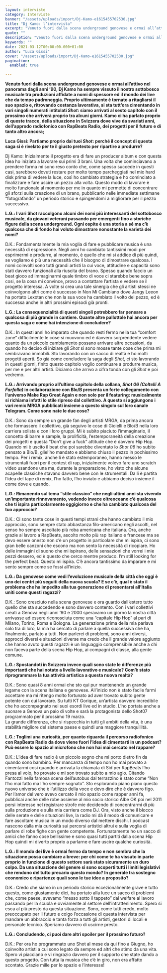 ```yaml
---
layout: interviste
category: Interviste
banner: "/assets/uploads/import/Dj-Kamo-e1615455702530.jpg"
title: "Dj Kamo: l’intervista"
excerpt: "Venuto fuori dalla scena underground genovese e ormai all’attivo nel panorama dagli anni ’90, Dj Kamo ha sempre vissuto il nostro sottobosco musicale tra produzioni affidate a nomi di spessore ed il mondo dei live che da tempo padroneggia. Proprio ultimamente è tornato a ritagliarsi il suo spazio e, ritrovando costanza lavorativa, si sta tutt’ora…"
quote: ""
description: "Venuto fuori dalla scena underground genovese e ormai all’attivo nel panorama dagli anni ’90, Dj Kamo ha sempre vissuto il nostro sottobosco musicale tra produzioni affidate a nomi di spessore ed il mondo dei live che da tempo padroneggia. Proprio ultimamente è tornato a ritagliarsi il suo spazio e, ritrovando costanza lavorativa, si sta tutt’ora…"
keywords: ""
date: 2021-03-12T00:00:00.000+01:00
author: "Luca Gissi"
cover: "/assets/uploads/import/Dj-Kamo-e1615455702530.jpg"
pagination:
  enabled: true

---
```


**Venuto fuori dalla scena underground genovese e ormai all’attivo nel panorama dagli anni ’90, Dj Kamo ha sempre vissuto il nostro sottobosco musicale tra produzioni affidate a nomi di spessore ed il mondo dei live che da tempo padroneggia. Proprio ultimamente è tornato a ritagliarsi il suo spazio e, ritrovando costanza lavorativa, si sta tutt’ora cimentando in vari singoli numerati intitolati _Shot_: siamo arrivati al sesto capitolo con il prossimo che arriverà proprio tra alcuni giorni. Kamo ci ha parlato proprio di queste tracce, della situazione in Svizzera dove vive da svariati anni, dell’approdo radiofonico con RapBeats Radio, dei progetti per il futuro e di tanto altro ancora;**

**Luca Gissi: Partiamo proprio dai tuoi _Shot_: perché il concept di questa saga si è rivelato per te il giusto pretesto per ripartire a produrre?**

Dj Kamo: Inizialmente il progetto era di fare un producer album e con questa idea ho iniziato a lavorare sui primi 3 brani. Una volta che cominciavano a prendere forma mi sono reso conto che, come spesso succede in questi casi, sarebbero dovuti restare per molto tempo parcheggiati nel mio hard disk prima di vedere la luce, così ho cambiato strategia e ho cominciato a finalizzare e fare uscire un pezzo alla volta. Questo modo di lavorare è molto funzionale al momento per me in quanto mi permette di concentrare gli sforzi sulla creazione di un brano, pubblicarlo nelle immediate settimane “fotografando” un periodo storico e spingendomi a migliorare per il pezzo successivo.

**L.G.: I vari Shot raccolgono alcuni dei nomi più interessanti del sottobosco musicale, da giovani veterani passando per emergenti fino a storiche figure della scena underground. Ogni ospite è una storia a sé ma c’è qualcosa che di fondo hai voluto dimostrare nonostante la varietà dei nomi?**

D.K.: Fondamentalmente la mia voglia di fare e pubblicare musica è una necessità di espressione. Negli anni ho cambiato tantissimi modi per esprimermi e produrre, al momento, è quello che mi si addice di più quindi, se vogliamo è più una necessità che il bisogno di dimostrare qualcosa. I nomi coinvolti sono tutti grandi artisti la cui voce, attitudine e capacità sono stati davvero funzionali alla riuscita del brano. Spesso quando faccio un beat gioco ad immaginarmi quale timbro di voce ci starebbe bene sopra cosi, se la cosa mi convince, provo a contattare l’artista e vedere se il progetto interessa. A volte si crea una tale sinergia che gli artisti stessi ne coinvolgono altri come è successo in Non Mi Cambiano dove Jangy Leeon ha portato Lexotan che non la sua voce ha cambiato il volto del pezzo, ed è successa anche in altri prossimi episodi già pronti.

**L.G.: La consequenzialità di questi singoli potrebbero far pensare a qualcosa di più grande in cantiere. Quante altre pallottole hai ancora per questa saga e come hai intenzione di concludere?**

D.K.: In questi anni ho imparato che quando resti fermo nella tua “comfort zone” difficilmente le cose si muovono ed è davvero sorprendente vedere quanto da un piccolo cambiamento possano arrivare altre occasioni, da quando ho deciso di iniziare gli _Shot_ si sono mosse tante cose che prima mi sembravano immobili. Sto lavorando con un sacco di realtà e ho molti progetti aperti. So già come concludere la saga degli _Shot_, ci sto lavorando in questi giorni, finito questo capitolo voglio continuare a produrre musica, per me e per altri artisti. Diciamo che arrivo a cifra tonda con gli _Shot_ e poi vedremo.

**L.G.: Arrivando proprio all’ultimo capitolo della collana, _Shot 06 (Coltelli A Farfalla)_ in collaborazione con Blo/B presenta un forte collegamento con l’universo Make Rap Great Again e non solo per il featuring: musicalmente si richiama infatti lo stile ripreso dal collettivo. A questo si aggiungono i vari remix MRGA pubblicati insieme a questo singolo sul loro canale Telegram. Come sono nate le due cose?**

D.K.: Sono da sempre un grande fan degli artisti MRGA, da prima ancora che formassero il collettivo, già seguivo le cose di Gioielli e Blo/B nella loro carriera solista e con i loro gruppi. Mi è subito piaciuto l’immaginario, il concetto di barre e sample, la prolificità, l’estemporaneità della creazione dei progetti e questa “Don’t give a fuck” attitude che è davvero Hip Hop. Quando mi è uscito il beat che poi sarebbe diventato lo _Shot 06_ ho subito pensato a Blo/B, gliel’ho mandato e abbiamo chiuso il pezzo in pochissimo tempo. Per i remix, anche li è stato estemporaneo, hanno messo le strumentali fuori per il contest di rap, inizialmente volevo fare uno scratch video usandone una ma, durante la preparazione, ho visto che alcune acapelle classiche stavano davvero bene con le strumentali. Da li è partita l’idea del tape di remix, l’ho fatto, l’ho inviato e abbiamo deciso insieme il come dove e quando.

**L.G.: Rimanendo sul tema “stile classico” che negli ultimi anni sta vivendo un’importante rinnovamento, vedendo invece oltreoceano c’è qualcosa che ti ispira particolarmente oggigiorno e che ha cambiato qualcosa del tuo approccio?**

D.K.: Ci sono tante cose in questi tempi strani che hanno cambiato il mio approccio, sono sempre stato abbastanza filo-americano negli ascolti, nel senso ho sempre ascoltato più roba americana che italiana. Ora, anche grazie al lavoro a RapBeats, ascolto molto più rap italiano e francese ma se devo essere onesto non c’è un progetto in particolare che mi ispira, ci sono gran belle canzoni che escono ma non sento la necessità di ricopiare. Ho delle immagini di suono che mi ispirano, delle sensazioni che vorrei i mie pezzi dessero, ed è questo che cerco mentre produco. I’m still looking for the perfect beat. Questo mi ispira. C’è ancora tantissimo da imparare e mi sento sempre come se fossi all’inizio.

**L.G.: Da genovese come vedi l’evoluzione musicale della città che oggi è uno dei centri più seguiti della nuova scuola? E se c’è, qual è stato il problema che ha impedito alla tua generazione di presentarsi all’Italia uniti come questi ragazzi?**

D.K.: Sono cresciuto nella scena genovese e ora guardo dall’estero tutto quello che sta succedendo e sono davvero contento. Con i vari collettivi creati a Genova negli anni ’90 e 2000 speravamo un giorno la nostra città arrivasse ad essere riconosciuta come una “capitale Hip Hop” al pari di Milano, Torino, Roma e Bologna. La generazione prima della mia parlava solo tra di loro, la mia ha cercato di parlare a quella successiva che ha, finalmente, parlato a tutti. Non parlerei di problemi, sono anni diversi, approcci diversi e situazioni diverse ma credo che il grande valore aggiunto che hanno avuto questi ragazzi è un linguaggio comprensibile anche a chi non faceva parte della scena Hip Hop, ai compagni di classe, alla gente comune.

**L.G.: Spostandoti in Svizzera invece quali sono state le differenze più importanti che hai notato a livello lavorativo e musicale? Com’è stato riprogrammare la tua attività artistica a questa nuova realtà?**

D.K.: Sono quasi 8 anni ormai che sto qui pur mantenendo un grande legame con la scena italiana e genovese. All’inizio non è stato facile farmi accettare ma mi ritengo molto fortunato ad aver trovato subito gente potente con cui lavorare. Su tutti KT Gorique, un’artista davvero incredibile che ho accompagnato nei suoi esordi live ed in studio. L’ho portata anche a suonare a Genova un paio di volte e sarà la protagonista dello Shot07 programmato per il prossimo 19 marzo.  
La grande differenza, che si rispecchia in tutti gli ambiti della vita, è una stabilità migliore del sistema paese e quindi una maggiore tranquillità.

**L.G.: Toglimi una curiosità, per quanto riguarda il percorso radiofonico con RapBeats Radio da dove viene fuori l’idea di cimentarti in un podcast? Può essere lo spazio al microfono che non hai mai cercato nel rappare?**

D.K.: L’idea di fare radio è un piccolo sogno che mi porto dietro fin da quando sono bambino. Per mancanza di tempo non ho mai provato a cimentarmi cosi quando è arrivata la chiamata di Sid per RapBeats l’ho presa al volo, ho provato e mi son trovato subito a mio agio. Citando Fantozzi nella famosa scena dell’autobus dal terrazzino è stato come “Non l’ho mai fatto ma l’ho sempre sognato”. Sto esplorando piano piano questo nuovo universo che è l’utilizzo della voce e devo dire che è davvero figo. Per l’amor del vero avevo cercato il mio spazio come rapper anni fa, pubblicai anche delle robe assieme al mio socio storico Albe OK poi nel 2011 persi interesse nel registrare strofe mie decidendo di concentrarmi di più sulla produzione e sulla mia carriera come DJ. Ora, visto anche il blocco delle serate e delle situazioni live, la radio mi dà il modo di comunicare e fare ascoltare musica in un modo diverso dal mettere dischi. I podcast nascono dalla mia curiosità sui percorsi artistici altrui e sulla voglia di parlare di robe fighe con gente competente. Fortunatamente ho un sacco di amici che fanno cose bellissime e sono quasi tutti partiti dalla scena Hip Hop quindi mi diverto proprio a parlarne e fare uscire qualche curiosità.

**L.G.: Il mondo dei live è ormai fermo da tempo e non sembra che la situazione possa cambiare a breve: per chi come te ha vissuto in parte proprio in funzione di questo settore sarà stato sicuramente un duro colpo. Da una situazione del genere si sono scoperti tutti i limiti legislativi che rendono del tutto precario questo mondo? In generale tra sostegno economico e ripartenze quali sono le tue idee a proposito?**

D.K.: Credo che siamo in un periodo storico eccezionalmente grave e tutto questo, come giustamente dici, ha portato alla luce un sacco di problemi che, come paese, avevamo “messo sotto il tappeto” dal welfare al lavoro passando per la scuola e ovviamente al settore dell’intrattenimento. Spero si esca al più presto da questa situazione. Sono, come tutti credo, molto preoccupato per il futuro e colgo l’occasione di questa intervista per mandare un abbraccio e tanta forza a tutti gli artisti, gestori di locali e personale tecnico. Speriamo davvero di uscirne presto.

**L.G.: Concludendo, ci puoi dare altri spoiler per il prossimo futuro?**

D.K.: Per ora ho programmato uno Shot al mese da qui fino a Giugno, ho coinvolto artisti a cui sono legato da sempre ed altri che stimo da una vita. Spero vi piacciano e vi ringrazio davvero per il supporto che state dando a questo progetto. Con tutta la musica che c’è in giro, non era affatto scontato. Grazie mille per lo spazio e l’interesse!